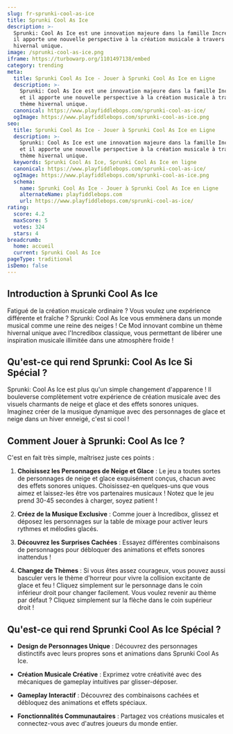 ```yaml
---
slug: fr-sprunki-cool-as-ice
title: Sprunki Cool As Ice
description: >-
  Sprunki: Cool As Ice est une innovation majeure dans la famille Incredibox, et
  il apporte une nouvelle perspective à la création musicale à travers son thème
  hivernal unique.
image: /sprunki-cool-as-ice.png
iframe: https://turbowarp.org/1101497138/embed
category: trending
meta:
  title: Sprunki Cool As Ice - Jouer à Sprunki Cool As Ice en Ligne
  description: >-
    Sprunki: Cool As Ice est une innovation majeure dans la famille Incredibox,
    et il apporte une nouvelle perspective à la création musicale à travers son
    thème hivernal unique.
  canonical: https://www.playfiddlebops.com/sprunki-cool-as-ice/
  ogImage: https://www.playfiddlebops.com/sprunki-cool-as-ice.png
seo:
  title: Sprunki Cool As Ice - Jouer à Sprunki Cool As Ice en Ligne
  description: >-
    Sprunki: Cool As Ice est une innovation majeure dans la famille Incredibox,
    et il apporte une nouvelle perspective à la création musicale à travers son
    thème hivernal unique.
  keywords: Sprunki Cool As Ice, Sprunki Cool As Ice en ligne
  canonical: https://www.playfiddlebops.com/sprunki-cool-as-ice/
  ogImage: https://www.playfiddlebops.com/sprunki-cool-as-ice.png
  schema:
    name: Sprunki Cool As Ice - Jouer à Sprunki Cool As Ice en Ligne
    alternateName: playfiddlebops.com
    url: https://www.playfiddlebops.com/sprunki-cool-as-ice/
rating:
  score: 4.2
  maxScore: 5
  votes: 324
  stars: 4
breadcrumb:
  home: accueil
  current: Sprunki Cool As Ice
pageType: traditional
isDemo: false
---
```


## Introduction à Sprunki Cool As Ice

Fatigué de la création musicale ordinaire ? Vous voulez une expérience différente et fraîche ? Sprunki: Cool As Ice vous emmènera dans un monde musical comme une reine des neiges ! Ce Mod innovant combine un thème hivernal unique avec l'Incredibox classique, vous permettant de libérer une inspiration musicale illimitée dans une atmosphère froide !

## Qu'est-ce qui rend Sprunki: Cool As Ice Si Spécial ?

Sprunki: Cool As Ice est plus qu'un simple changement d'apparence ! Il bouleverse complètement votre expérience de création musicale avec des visuels charmants de neige et glace et des effets sonores uniques. Imaginez créer de la musique dynamique avec des personnages de glace et neige dans un hiver enneigé, c'est si cool !

## Comment Jouer à Sprunki: Cool As Ice ?

C'est en fait très simple, maîtrisez juste ces points :

1. **Choisissez les Personnages de Neige et Glace** : Le jeu a toutes sortes de personnages de neige et glace exquisément conçus, chacun avec des effets sonores uniques. Choisissez-en quelques-uns que vous aimez et laissez-les être vos partenaires musicaux ! Notez que le jeu prend 30-45 secondes à charger, soyez patient !

1. **Créez de la Musique Exclusive** : Comme jouer à Incredibox, glissez et déposez les personnages sur la table de mixage pour activer leurs rythmes et mélodies glacés.

1. **Découvrez les Surprises Cachées** : Essayez différentes combinaisons de personnages pour débloquer des animations et effets sonores inattendus !

1. **Changez de Thèmes** : Si vous êtes assez courageux, vous pouvez aussi basculer vers le thème d'horreur pour vivre la collision excitante de glace et feu ! Cliquez simplement sur le personnage dans le coin inférieur droit pour changer facilement. Vous voulez revenir au thème par défaut ? Cliquez simplement sur la flèche dans le coin supérieur droit !

## Qu'est-ce qui rend Sprunki Cool As Ice Spécial ?

- **Design de Personnages Unique** : Découvrez des personnages distinctifs avec leurs propres sons et animations dans Sprunki Cool As Ice.

- **Création Musicale Créative** : Exprimez votre créativité avec des mécaniques de gameplay intuitives par glisser-déposer.

- **Gameplay Interactif** : Découvrez des combinaisons cachées et débloquez des animations et effets spéciaux.

- **Fonctionnalités Communautaires** : Partagez vos créations musicales et connectez-vous avec d'autres joueurs du monde entier.